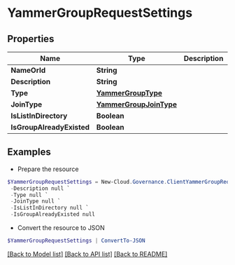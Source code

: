 # YammerGroupRequestSettings
## Properties

Name | Type | Description | Notes
------------ | ------------- | ------------- | -------------
**NameOrId** | **String** |  | [optional] 
**Description** | **String** |  | [optional] 
**Type** | [**YammerGroupType**](YammerGroupType.md) |  | [optional] 
**JoinType** | [**YammerGroupJoinType**](YammerGroupJoinType.md) |  | [optional] 
**IsListInDirectory** | **Boolean** |  | [optional] 
**IsGroupAlreadyExisted** | **Boolean** |  | [optional] 

## Examples

- Prepare the resource
```powershell
$YammerGroupRequestSettings = New-Cloud.Governance.ClientYammerGroupRequestSettings  -NameOrId null `
 -Description null `
 -Type null `
 -JoinType null `
 -IsListInDirectory null `
 -IsGroupAlreadyExisted null
```

- Convert the resource to JSON
```powershell
$YammerGroupRequestSettings | ConvertTo-JSON
```

[[Back to Model list]](../README.md#documentation-for-models) [[Back to API list]](../README.md#documentation-for-api-endpoints) [[Back to README]](../README.md)

